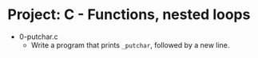 # Project: C - Functions, nested loops

*  0-putchar.c
   - Write a program that prints `_putchar`, followed by a new line.
